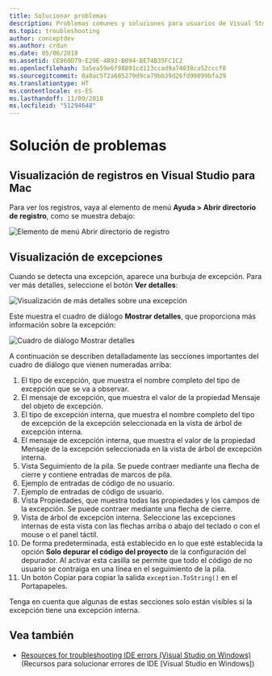 ```yaml
---
title: Solucionar problemas
description: Problemas comunes y soluciones para usuarios de Visual Studio para Mac.
ms.topic: troubleshooting
author: conceptdev
ms.author: crdun
ms.date: 05/06/2018
ms.assetid: CE860D79-E29E-4B93-B094-BE74B35FC1C2
ms.openlocfilehash: 3a5ea59e6f98891cd113ccad9a74038ca52cccf8
ms.sourcegitcommit: 0a8ac5f2a685270d9ca79bb39d26fd90099bfa29
ms.translationtype: HT
ms.contentlocale: es-ES
ms.lasthandoff: 11/09/2018
ms.locfileid: "51294648"
---
```

# <a name="troubleshooting"></a>Solución de problemas

## <a name="viewing-logs-in-visual-studio-for-mac"></a>Visualización de registros en Visual Studio para Mac

Para ver los registros, vaya al elemento de menú **Ayuda > Abrir directorio de registro**, como se muestra debajo:

![Elemento de menú Abrir directorio de registro](media/troubleshooting-image1.png)

## <a name="viewing-exceptions"></a>Visualización de excepciones

Cuando se detecta una excepción, aparece una burbuja de excepción. Para ver más detalles, seleccione el botón **Ver detalles**:

![Visualización de más detalles sobre una excepción](media/troubleshooting-image2.png)

Este muestra el cuadro de diálogo **Mostrar detalles**, que proporciona más información sobre la excepción:

![Cuadro de diálogo Mostrar detalles](media/troubleshooting-image3.png)

A continuación se describen detalladamente las secciones importantes del cuadro de diálogo que vienen numeradas arriba:

1. El tipo de excepción, que muestra el nombre completo del tipo de excepción que se va a observar.
2. El mensaje de excepción, que muestra el valor de la propiedad Mensaje del objeto de excepción.
3. El tipo de excepción interna, que muestra el nombre completo del tipo de excepción de la excepción seleccionada en la vista de árbol de excepción interna.
4. El mensaje de excepción interna, que muestra el valor de la propiedad Mensaje de la excepción seleccionada en la vista de árbol de excepción interna.
5. Vista Seguimiento de la pila. Se puede contraer mediante una flecha de cierre y contiene entradas de marcos de pila.
6. Ejemplo de entradas de código de no usuario.
7. Ejemplo de entradas de código de usuario.
8. Vista Propiedades, que muestra todas las propiedades y los campos de la excepción. Se puede contraer mediante una flecha de cierre.
9. Vista de árbol de excepción interna. Seleccione las excepciones internas de esta vista con las flechas arriba o abajo del teclado o con el mouse o el panel táctil.
10. De forma predeterminada, está establecido en lo que esté establecida la opción **Solo depurar el código del proyecto** de la configuración del depurador. Al activar esta casilla se permite que todo el código de no usuario se contraiga en una línea en el seguimiento de la pila.
11. Un botón Copiar para copiar la salida `exception.ToString()` en el Portapapeles.

Tenga en cuenta que algunas de estas secciones solo están visibles si la excepción tiene una excepción interna.

## <a name="see-also"></a>Vea también

- [Resources for troubleshooting IDE errors (Visual Studio on Windows)](/visualstudio/ide/reference/resources-for-troubleshooting-integrated-development-environment-errors) (Recursos para solucionar errores de IDE [Visual Studio en Windows])